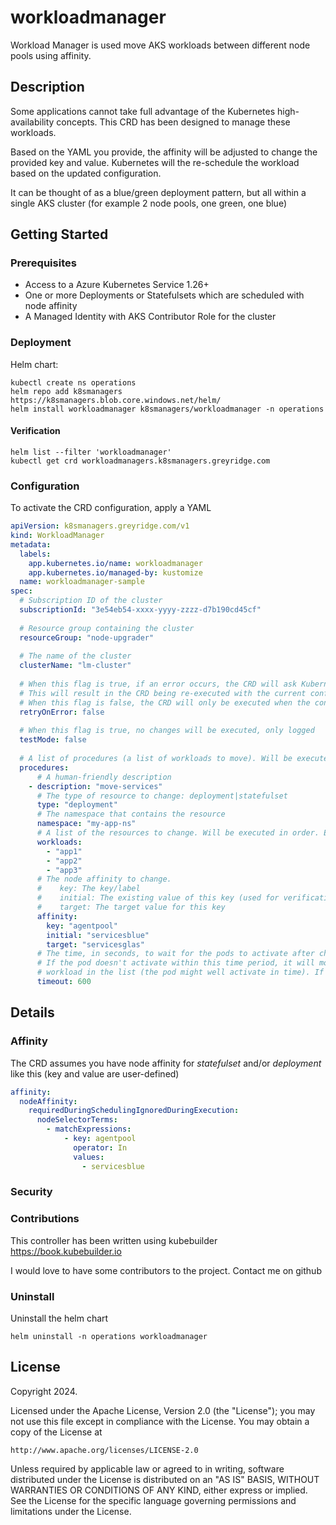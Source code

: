 # workloadmanager
Workload Manager is used move AKS workloads between different node pools using affinity. 

## Description
Some applications cannot take full advantage of the Kubernetes high-availability concepts. This CRD has been designed to manage these workloads. 

Based on the YAML you provide, the affinity will be adjusted to change the provided key and value. Kubernetes will the re-schedule the workload based on the updated configuration.

It can be thought of as a blue/green deployment pattern, but all within a single AKS cluster (for example 2 node pools, one green, one blue)

## Getting Started

### Prerequisites
- Access to a Azure Kubernetes Service 1.26+
- One or more Deployments or Statefulsets which are scheduled with node affinity 
- A Managed Identity with AKS Contributor Role for the cluster

### Deployment
Helm chart:
```
kubectl create ns operations
helm repo add k8smanagers https://k8smanagers.blob.core.windows.net/helm/
helm install workloadmanager k8smanagers/workloadmanager -n operations
```

#### Verification
```
helm list --filter 'workloadmanager' 
kubectl get crd workloadmanagers.k8smanagers.greyridge.com
```

### Configuration
To activate the CRD configuration, apply a YAML

```yaml
apiVersion: k8smanagers.greyridge.com/v1
kind: WorkloadManager
metadata:
  labels:
    app.kubernetes.io/name: workloadmanager
    app.kubernetes.io/managed-by: kustomize
  name: workloadmanager-sample
spec:
  # Subscription ID of the cluster
  subscriptionId: "3e54eb54-xxxx-yyyy-zzzz-d7b190cd45cf" 
  
  # Resource group containing the cluster
  resourceGroup: "node-upgrader"
  
  # The name of the cluster
  clusterName: "lm-cluster"
  
  # When this flag is true, if an error occurs, the CRD will ask Kubernetes to retry it automatically
  # This will result in the CRD being re-executed with the current configuration.
  # When this flag is false, the CRD will only be executed when the configuration is new/changed.
  retryOnError: false
  
  # When this flag is true, no changes will be executed, only logged
  testMode: false
  
  # A list of procedures (a list of workloads to move). Will be executed in order
  procedures:
      # A human-friendly description 
    - description: "move-services"
      # The type of resource to change: deployment|statefulset
      type: "deployment"
      # The namespace that contains the resource
      namespace: "my-app-ns"
      # A list of the resources to change. Will be executed in order. Execution will wait until the workload is ready or timeout occurs.
      workloads:
        - "app1"
        - "app2"
        - "app3"
      # The node affinity to change.
      #    key: The key/label
      #    initial: The existing value of this key (used for verification/rollback)
      #    target: The target value for this key
      affinity:
        key: "agentpool"
        initial: "servicesblue"
        target: "servicesglas"
      # The time, in seconds, to wait for the pods to activate after changing the node affinity.
      # If the pod doesn't activate within this time period, it will move to the next 
      # workload in the list (the pod might well activate in time). If not provided, defaults to 600
      timeout: 600

```

## Details

### Affinity

The CRD assumes you have node affinity for _statefulset_ and/or _deployment_ like this (key and value are user-defined)

```yaml
affinity:
  nodeAffinity:
    requiredDuringSchedulingIgnoredDuringExecution:
      nodeSelectorTerms:
        - matchExpressions:
            - key: agentpool
              operator: In
              values:
                - servicesblue
```
### Security


### Contributions
This controller has been written using kubebuilder https://book.kubebuilder.io

I would love to have some contributors to the project. Contact me on github

### Uninstall
Uninstall the helm chart
```
helm uninstall -n operations workloadmanager
```

## License

Copyright 2024.

Licensed under the Apache License, Version 2.0 (the "License");
you may not use this file except in compliance with the License.
You may obtain a copy of the License at

    http://www.apache.org/licenses/LICENSE-2.0

Unless required by applicable law or agreed to in writing, software
distributed under the License is distributed on an "AS IS" BASIS,
WITHOUT WARRANTIES OR CONDITIONS OF ANY KIND, either express or implied.
See the License for the specific language governing permissions and
limitations under the License.

